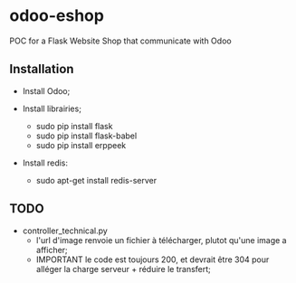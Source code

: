 odoo-eshop
==========

POC for a Flask Website Shop that communicate with Odoo

Installation
------------

* Install Odoo;
* Install librairies;
    * sudo pip install flask
    * sudo pip install flask-babel
    * sudo pip install erppeek


* Install redis:
    * sudo apt-get install redis-server


TODO
----

* controller_technical.py
    * l'url d'image renvoie un fichier à télécharger, plutot qu'une image
      a afficher;
    * IMPORTANT le code est toujours 200, et devrait être 304 pour alléger la
      charge serveur + réduire le transfert;
